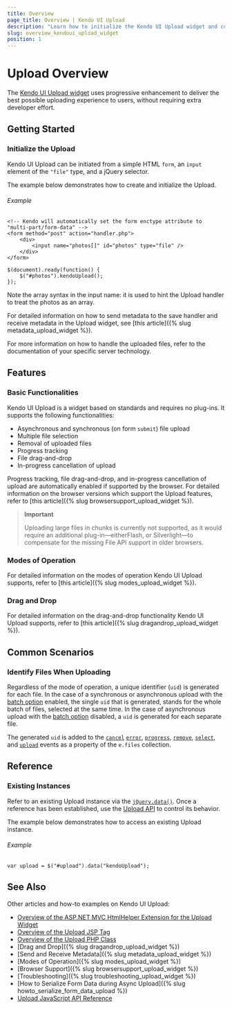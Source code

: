 ```yaml
---
title: Overview
page_title: Overview | Kendo UI Upload
description: "Learn how to initialize the Kendo UI Upload widget and configure its behavior."
slug: overview_kendoui_upload_widget
position: 1
---
```


# Upload Overview

The [Kendo UI Upload widget](http://demos.telerik.com/kendo-ui/upload/index) uses progressive enhancement to deliver the best possible uploading experience to users, without requiring extra developer effort.

## Getting Started

### Initialize the Upload

Kendo UI Upload can be initiated from a simple HTML `form`, an `input` element of the `"file"` type, and a jQuery selector.

The example below demonstrates how to create and initialize the Upload.

###### Example

    <!-- Kendo will automatically set the form enctype attribute to "multi-part/form-data" -->
    <form method="post" action="handler.php">
        <div>
            <input name="photos[]" id="photos" type="file" />
        </div>
    </form>

    $(document).ready(function() {
        $("#photos").kendoUpload();
    });

Note the array syntax in the input name: it is used to hint the Upload handler to treat the photos as an array.

For detailed information on how to send metadata to the save handler and receive metadata in the Upload widget, see [this article]({% slug metadata_upload_widget %}).

For more information on how to handle the uploaded files, refer to the documentation of your specific server technology.

## Features

### Basic Functionalities

Kendo UI Upload is a widget based on standards and requires no plug-ins. It supports the following functionalities:

*   Asynchronous and synchronous (on form `submit`) file upload
*   Multiple file selection
*   Removal of uploaded files
*   Progress tracking
*   File drag-and-drop
*   In-progress cancellation of upload

Progress tracking, file drag-and-drop, and in-progress cancellation of upload are automatically enabled if supported by the browser. For detailed information on the browser versions which support the Upload features, refer to [this article]({% slug browsersupport_upload_widget %}).

> **Important**
>
> Uploading large files in chunks is currently not supported, as it would require an additional plug-in&mdash;eitherFlash, or Silverlight&mdash;to compensate for the missing File API support in older browsers.

### Modes of Operation

For detailed information on the modes of operation Kendo UI Upload supports, refer to [this article]({% slug modes_upload_widget %}).

### Drag and Drop

For detailed information on the drag-and-drop functionality Kendo UI Upload supports, refer to [this article]({% slug dragandrop_upload_widget %}).

## Common Scenarios

### Identify Files When Uploading

Regardless of the mode of operation, a unique identifier (`uid`) is generated for each file. In the case of a synchronous or asynchronous upload with the [batch option](/api/javascript/ui/upload#configuration-async.batch) enabled, the single `uid` that is generated, stands for the whole batch of files, selected at the same time. In the case of asynchronous upload with the [batch option](/api/javascript/ui/upload#configuration-async.batch) disabled, a `uid` is generated for each separate file.   

The generated `uid` is added to the [`cancel`](/api/javascript/ui/upload#events-cancel) [`error`](/api/javascript/ui/upload#events-error), [`progress`](/api/javascript/ui/upload#events-progress), [`remove`](/api/javascript/ui/upload#events-remove), [`select`](/api/javascript/ui/upload#events-select), and [`upload`](/api/javascript/ui/upload#events-upload) events as a property of the `e.files` collection.

## Reference

### Existing Instances

Refer to an existing Upload instance via the [`jQuery.data()`](http://api.jquery.com/jQuery.data/). Once a reference has been established, use the [Upload API](/api/javascript/ui/upload) to control its behavior.

The example below demonstrates how to access an existing Upload instance.

###### Example

    var upload = $("#upload").data("kendoUpload");

## See Also

Other articles and how-to examples on Kendo UI Upload:

* [Overview of the ASP.NET MVC HtmlHelper Extension for the Upload Widget](/aspnet-mvc/helpers/upload/overview)
* [Overview of the Upload JSP Tag](/jsp/tags/upload/overview)
* [Overview of the Upload PHP Class](/php/widgets/upload/overview)
* [Drag and Drop]({% slug dragandrop_upload_widget %})
* [Send and Receive Metadata]({% slug metadata_upload_widget %})
* [Modes of Operation]({% slug modes_upload_widget %})
* [Browser Support]({% slug browsersupport_upload_widget %})
* [Troubleshooting]({% slug troubleshooting_upload_widget %})
* [How to Serialize Form Data during Async Upload]({% slug howto_serialize_form_data_upload %})
* [Upload JavaScript API Reference](/api/javascript/ui/upload)
